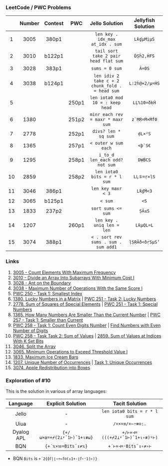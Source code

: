 ### LeetCode / PWC Problems

|       | Number | Contest |  PWC  |                 Jello Solution                  | Jellyfish Solution |
| :---: | :----: | :-----: | :---: | :---------------------------------------------: | :----------------: |
|   1   |  3005  |  380p1  |       |        `len key . idx_max at_idx . sum`         |     `LƙɠµMịµS`     |
|   2   |  3010  | b122p1  |       |      `tail sort take 2 pair head flat sum`      |     `ḊṢḣ2,ḢFS`     |
|   3   |  3028  |  383p1  |       |                 `sums = 0 sum`                  |       `Ä=0S`       |
|   4   |  3038  | b124p1  |       | `len idiv 2 take c + 2 chunk_fold . = head sum` |   `L:2ḣ@+2/µ=ḢS`   |
|   5   |        |         | 250p1 |        `len iota0 mod 10 = : keep head`         |    `LḶ%10=ðḳḢ`     |
|   6   |  1380  |         | 251p2 |        `minr each rev = maxr * maxr sum`        |   ``z`ṂṚ=Ṁ×Ṁḟ0``   |
|   7   |  2778  |         | 252p1 |              `divs? len * sq sum`               |      `ḍL×²S`       |
|   8   |  1365  |         | 257p1 |              `< outer w sum each`               |     ``<þ`S€``      |
|   9   |  1295  |         | 258p1 |         `i_to_d len_each odd? not sum`          |      `DẈḂCS`       |
|  10   |  2859  |         | 258p2 |          `len iota0 bits = r * l sum`           |     `LḶ①=ṛ×ḷS`     |
|  11   |  3046  |  386p1  |       |               `len key maxr < 3`                |      `LƙɠṀ<3`      |
|  12   |  3065  | b125p1  |       |                     `< sum`                     |        `<S`        |
|  13   |  1833  |  237p2  |       |               `sort sums <= sum`                |       `ṢÄ≤S`       |
|  14   |  1207  |         | 260p1 |           `len key . uniq len = len`            |     `LƙµQL=L`      |
|  15   |  3074  |  388p1  |       |      `< . sort rev sums . sum . sum add1`       |   `ḷṢṚÄð<ðṛSµS‘`   |

### Links

1. [3005 - Count Elements With Maximum Frequency](https://leetcode.com/contest/weekly-contest-380/problems/count-elements-with-maximum-frequency/)
2. [3010 - Divide an Array Into Subarrays With Minimum Cost I](https://leetcode.com/contest/biweekly-contest-122/problems/divide-an-array-into-subarrays-with-minimum-cost-i/)
3. [3028 - Ant on the Boundary](https://leetcode.com/contest/weekly-contest-383/problems/ant-on-the-boundary/)
4. [3038 - Maximum Number of Operations With the Same Score I](https://leetcode.com/contest/biweekly-contest-124/problems/maximum-number-of-operations-with-the-same-score-i/)
5. [PWC 250 - Task 1: Smallest Index](https://theweeklychallenge.org/blog/perl-weekly-challenge-250/)
6. [1380. Lucky Numbers in a Matrix](https://leetcode.com/problems/lucky-numbers-in-a-matrix/description/) | [PWC 251 - Task 2: Lucky Numbers](https://theweeklychallenge.org/blog/perl-weekly-challenge-251/)
7. [2778. Sum of Squares of Special Elements](https://leetcode.com/problems/sum-of-squares-of-special-elements/description/) | [PWC 251 - Task 1: Special Numbers](https://theweeklychallenge.org/blog/perl-weekly-challenge-251/)
8. [1365. How Many Numbers Are Smaller Than the Current Number](https://leetcode.com/problems/how-many-numbers-are-smaller-than-the-current-number/description/) | [PWC 257 - Task 1: Smaller than Current](https://theweeklychallenge.org/blog/perl-weekly-challenge-257/)
9. [PWC 258 - Task 1: Count Even Digits Number](https://theweeklychallenge.org/blog/perl-weekly-challenge-258/) | [Find Numbers with Even Number of Digits](https://leetcode.com/problems/find-numbers-with-even-number-of-digits/)
10. [PWC 258 - Task Task 2: Sum of Values](https://theweeklychallenge.org/blog/perl-weekly-challenge-258/) | [2859. Sum of Values at Indices With K Set Bits](https://leetcode.com/problems/sum-of-values-at-indices-with-k-set-bits/description/)
11. [3046. Split the Array](https://leetcode.com/contest/weekly-contest-386/problems/split-the-array/)
12. [3065. Minimum Operations to Exceed Threshold Value I](https://leetcode.com/contest/biweekly-contest-125/problems/minimum-operations-to-exceed-threshold-value-i/)
13. [1833. Maximum Ice Cream Bars](https://leetcode.com/problems/maximum-ice-cream-bars/description/)
14. [1207. Unique Number of Occurrences](https://leetcode.com/problems/unique-number-of-occurrences/description/) | [Task 1: Unique Occurrences](https://theweeklychallenge.org/blog/perl-weekly-challenge-260/)
15. [3074. Apple Redistribution into Boxes](https://leetcode.com/contest/weekly-contest-388/problems/apple-redistribution-into-boxes/)

### Exploration of #10

This is the solution in various of array languages:

|  Language  |     Explicit Solution      |         Tacit Solution         |
| :--------: | :------------------------: | :----------------------------: |
|   Jello    |             -              |  `len iota0 bits = r * l sum`  |
|    Uiua    |             -              |        `/+×=≡/+⋯⇡⧻⊙:.`         |
| Dyalog APL | `{+/⍵×⍺=+⌿(2⊥⍣¯1⊢)¯1+⍳≢⍵}` | `+/⊢×⊣=(((+⌿2⊥⍣¯1⊢)¯1+⍳∘≢)⍤⊢)` |
|    BQN     |     `{+´𝕩×𝕨=Bits¨↕≠𝕩}`     |      `+´⊢×⊣=·Bits¨↕∘≠∘⊢`       |

* BQN `Bits` is `+´2{⌽𝕗|⌊∘÷⟜𝕗⍟(↕1+·⌊𝕗⋆⁼1⌈⊢)}`
